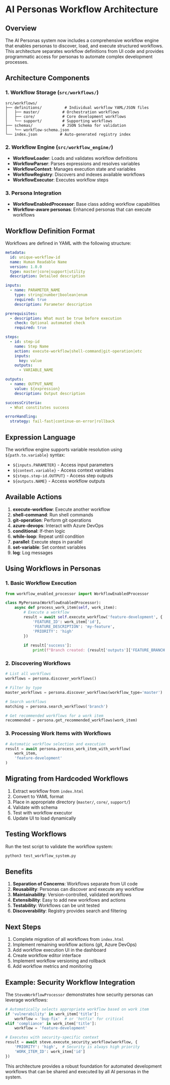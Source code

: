 # AI Personas Workflow Architecture

## Overview

The AI Personas system now includes a comprehensive workflow engine that enables personas to discover, load, and execute structured workflows. This architecture separates workflow definitions from UI code and provides programmatic access for personas to automate complex development processes.

## Architecture Components

### 1. Workflow Storage (`src/workflows/`)

```
src/workflows/
├── definitions/          # Individual workflow YAML/JSON files
│   ├── master/          # Orchestration workflows
│   ├── core/            # Core development workflows
│   └── support/         # Supporting workflows
├── schemas/             # JSON Schema for validation
│   └── workflow-schema.json
└── index.json          # Auto-generated registry index
```

### 2. Workflow Engine (`src/workflow_engine/`)

- **WorkflowLoader**: Loads and validates workflow definitions
- **WorkflowParser**: Parses expressions and resolves variables
- **WorkflowContext**: Manages execution state and variables
- **WorkflowRegistry**: Discovers and indexes available workflows
- **WorkflowExecutor**: Executes workflow steps

### 3. Persona Integration

- **WorkflowEnabledProcessor**: Base class adding workflow capabilities
- **Workflow-aware personas**: Enhanced personas that can execute workflows

## Workflow Definition Format

Workflows are defined in YAML with the following structure:

```yaml
metadata:
  id: unique-workflow-id
  name: Human Readable Name
  version: 1.0.0
  type: master|core|support|utility
  description: Detailed description

inputs:
  - name: PARAMETER_NAME
    type: string|number|boolean|enum
    required: true
    description: Parameter description

prerequisites:
  - description: What must be true before execution
    check: Optional automated check
    required: true

steps:
  - id: step-id
    name: Step Name
    action: execute-workflow|shell-command|git-operation|etc
    inputs:
      key: value
    outputs:
      - VARIABLE_NAME

outputs:
  - name: OUTPUT_NAME
    value: ${expression}
    description: Output description

successCriteria:
  - What constitutes success

errorHandling:
  strategy: fail-fast|continue-on-error|rollback
```

## Expression Language

The workflow engine supports variable resolution using `${path.to.variable}` syntax:

- `${inputs.PARAMETER}` - Access input parameters
- `${context.variable}` - Access context variables
- `${steps.step-id.OUTPUT}` - Access step outputs
- `${outputs.NAME}` - Access workflow outputs

## Available Actions

1. **execute-workflow**: Execute another workflow
2. **shell-command**: Run shell commands
3. **git-operation**: Perform git operations
4. **azure-devops**: Interact with Azure DevOps
5. **conditional**: If-then logic
6. **while-loop**: Repeat until condition
7. **parallel**: Execute steps in parallel
8. **set-variable**: Set context variables
9. **log**: Log messages

## Using Workflows in Personas

### 1. Basic Workflow Execution

```python
from workflow_enabled_processor import WorkflowEnabledProcessor

class MyPersona(WorkflowEnabledProcessor):
    async def process_work_item(self, work_item):
        # Execute a workflow
        result = await self.execute_workflow('feature-development', {
            'FEATURE_ID': work_item['id'],
            'FEATURE_DESCRIPTION': 'my-feature',
            'PRIORITY': 'high'
        })
        
        if result['success']:
            print(f"Branch created: {result['outputs']['FEATURE_BRANCH']}")
```

### 2. Discovering Workflows

```python
# List all workflows
workflows = persona.discover_workflows()

# Filter by type
master_workflows = persona.discover_workflows(workflow_type='master')

# Search workflows
matching = persona.search_workflows('branch')

# Get recommended workflows for a work item
recommended = persona.get_recommended_workflows(work_item)
```

### 3. Processing Work Items with Workflows

```python
# Automatic workflow selection and execution
result = await persona.process_work_item_with_workflow(
    work_item, 
    'feature-development'
)
```

## Migrating from Hardcoded Workflows

1. Extract workflow from `index.html`
2. Convert to YAML format
3. Place in appropriate directory (`master/`, `core/`, `support/`)
4. Validate with schema
5. Test with workflow executor
6. Update UI to load dynamically

## Testing Workflows

Run the test script to validate the workflow system:

```bash
python3 test_workflow_system.py
```

## Benefits

1. **Separation of Concerns**: Workflows separate from UI code
2. **Reusability**: Personas can discover and execute any workflow
3. **Maintainability**: Version-controlled, validated workflows
4. **Extensibility**: Easy to add new workflows and actions
5. **Testability**: Workflows can be unit tested
6. **Discoverability**: Registry provides search and filtering

## Next Steps

1. Complete migration of all workflows from `index.html`
2. Implement remaining workflow actions (git, Azure DevOps)
3. Add workflow execution UI in the dashboard
4. Create workflow editor interface
5. Implement workflow versioning and rollback
6. Add workflow metrics and monitoring

## Example: Security Workflow Integration

The `SteveWorkflowProcessor` demonstrates how security personas can leverage workflows:

```python
# Automatically selects appropriate workflow based on work item
if 'vulnerability' in work_item['title']:
    workflow = 'bug-fix'  # or 'hotfix' for critical
elif 'compliance' in work_item['title']:
    workflow = 'feature-development'

# Executes with security-specific context
result = await steve.execute_security_workflow(workflow, {
    'PRIORITY': 'high',  # Security is always high priority
    'WORK_ITEM_ID': work_item['id']
})
```

This architecture provides a robust foundation for automated development workflows that can be shared and executed by all AI personas in the system.